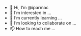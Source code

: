 - 👋 Hi, I’m @iparmac
- 👀 I’m interested in ...
- 🌱 I’m currently learning ...
- 💞️ I’m looking to collaborate on ...
- 📫 How to reach me ...

<!---
iparmac/iparmac is a ✨ special ✨ repository because its `README.md` (this file) appears on your GitHub profile.
You can click the Preview link to take a look at your changes.
--->
